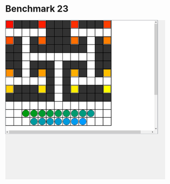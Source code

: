 # Benchmark 23

![Benchmark23](instance/x13_y13_n97_r16_s16_ps0_pr16_u16_o16_N001.png "Benchmark23")
